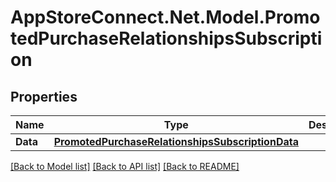 # AppStoreConnect.Net.Model.PromotedPurchaseRelationshipsSubscription

## Properties

Name | Type | Description | Notes
------------ | ------------- | ------------- | -------------
**Data** | [**PromotedPurchaseRelationshipsSubscriptionData**](PromotedPurchaseRelationshipsSubscriptionData.md) |  | [optional] 

[[Back to Model list]](../README.md#documentation-for-models) [[Back to API list]](../README.md#documentation-for-api-endpoints) [[Back to README]](../README.md)

